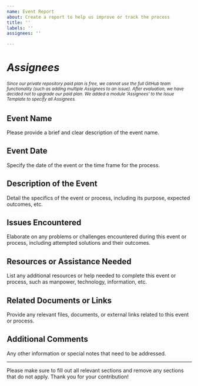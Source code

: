 ```yaml
---
name: Event Report
about: Create a report to help us improve or track the process
title: ''
labels: ''
assignees: ''

---
```


# _Assignees_
###### <small>Since our private repository paid plan is free, we cannot use the full GitHub team functionality (such as adding multiple Assignees to an issue). After evaluation, we have decided not to upgrade our paid plan. We added a module 'Assignees' to the Issue Template to specify all Assignees.</small>

## Event Name
Please provide a brief and clear description of the event name.

## Event Date
Specify the date of the event or the time frame for the process.

## Description of the Event
Detail the specifics of the event or process, including its purpose, expected outcomes, etc.

## Issues Encountered
Elaborate on any problems or challenges encountered during this event or process, including attempted solutions and their outcomes.

## Resources or Assistance Needed
List any additional resources or help needed to complete this event or process, such as manpower, technology, information, etc.

## Related Documents or Links
Provide any relevant files, documents, or external links related to this event or process.

## Additional Comments
Any other information or special notes that need to be addressed.

---

Please make sure to fill out all relevant sections and remove any sections that do not apply. Thank you for your contribution!
